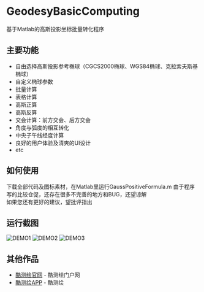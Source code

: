 # GeodesyBasicComputing
基于Matlab的高斯投影坐标批量转化程序
## 主要功能
* 自由选择高斯投影参考椭球（CGCS2000椭球、WGS84椭球、克拉索夫斯基椭球）
* 自定义椭球参数
* 批量计算
* 表格计算
* 高斯正算
* 高斯反算
* 交会计算：前方交会、后方交会
* 角度与弧度的相互转化
* 中央子午线经度计算
* 良好的用户体验及清爽的UI设计
* etc
## 如何使用
 
下载全部代码及图标素材，在Matlab里运行GaussPositiveFormula.m
由于程序写的比较仓促，还存在很多不完善的地方和BUG，还望谅解  
如果您还有更好的建议，望批评指出
## 运行截图
 
![DEMO1](https://img.apkpai.cn/imgs/2022/08/704384300d948f46.png)
![DEMO2](https://img.apkpai.cn/imgs/2022/08/04ea176682ef5cc8.png)
![DEMO3](https://img.apkpai.cn/imgs/2022/08/9b15839f8f8b4624.png)
 
## 其他作品
 
* [酷测绘官网](https://www.kucehui.com) - 酷测绘门户网
* [酷测绘APP](https://www.coolapk.com/apk/292226) - 酷测绘
